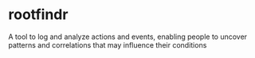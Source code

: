 # rootfindr
A tool to log and analyze actions and events, enabling people to uncover patterns and correlations that may influence their conditions
